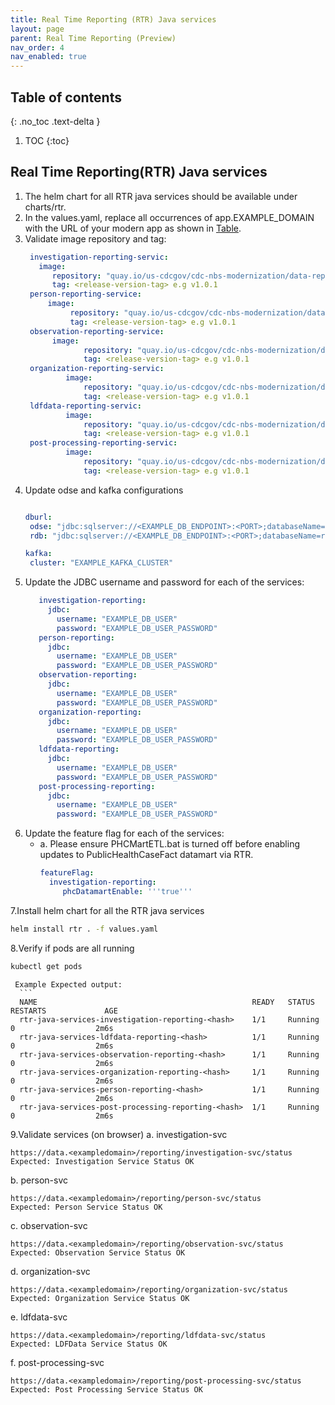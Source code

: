 ```yaml
---
title: Real Time Reporting (RTR) Java services
layout: page
parent: Real Time Reporting (Preview)
nav_order: 4
nav_enabled: true
---
```


## Table of contents
{: .no_toc .text-delta }

1. TOC
{:toc}

## Real Time Reporting(RTR) Java services
1. The helm chart for all RTR java services should be available under charts/rtr.
2. In the values.yaml, replace all occurrences of app.EXAMPLE_DOMAIN with the URL of your modern app as shown in [Table](/NEDSS-SystemAdminGuide/docs/4_initial_kubernetes_deployment/1_nginx_ingress_deployment.html#deploy-nginx-ingress-controller-on-the-kubernetes-cluster).
3. Validate image repository and tag:
   ```yaml
    investigation-reporting-servic:
      image:
         repository: "quay.io/us-cdcgov/cdc-nbs-modernization/data-reporting-service/investigation-reporting-service"
         tag: <release-version-tag> e.g v1.0.1
    person-reporting-service:
        image:
             repository: "quay.io/us-cdcgov/cdc-nbs-modernization/data-reporting-service/person-reporting-service"
             tag: <release-version-tag> e.g v1.0.1
    observation-reporting-service:
         image:
                repository: "quay.io/us-cdcgov/cdc-nbs-modernization/data-reporting-service/observation-reporting-service"
                tag: <release-version-tag> e.g v1.0.1
    organization-reporting-servic:
            image:
                repository: "quay.io/us-cdcgov/cdc-nbs-modernization/data-reporting-service/organization-reporting-service"
                tag: <release-version-tag> e.g v1.0.1
    ldfdata-reporting-servic:
            image:
                repository: "quay.io/us-cdcgov/cdc-nbs-modernization/data-reporting-service/ldfdata-reporting-service"
                tag: <release-version-tag> e.g v1.0.1
    post-processing-reporting-servic:
            image:
                repository: "quay.io/us-cdcgov/cdc-nbs-modernization/data-reporting-service/post-processing-reporting-service"
                tag: <release-version-tag> e.g v1.0.1
   ```
4. Update odse and kafka configurations
   ```yaml
   
   dburl:
    odse: "jdbc:sqlserver://<EXAMPLE_DB_ENDPOINT>:<PORT>;databaseName=NBS_ODSE;encrypt=true;trustServerCertificate=true;"
    rdb: "jdbc:sqlserver://<EXAMPLE_DB_ENDPOINT>:<PORT>;databaseName=rdb;encrypt=true;trustServerCertificate=true;"
   
   kafka:
    cluster: "EXAMPLE_KAFKA_CLUSTER"
   ```
5. Update the JDBC username and password for each of the services:
    ```yaml
       investigation-reporting:
         jdbc:
           username: "EXAMPLE_DB_USER"
           password: "EXAMPLE_DB_USER_PASSWORD"
       person-reporting:
         jdbc:
           username: "EXAMPLE_DB_USER"
           password: "EXAMPLE_DB_USER_PASSWORD"
       observation-reporting:
         jdbc:
           username: "EXAMPLE_DB_USER"
           password: "EXAMPLE_DB_USER_PASSWORD"
       organization-reporting:
         jdbc:
           username: "EXAMPLE_DB_USER"
           password: "EXAMPLE_DB_USER_PASSWORD"
       ldfdata-reporting:
         jdbc:
           username: "EXAMPLE_DB_USER"
           password: "EXAMPLE_DB_USER_PASSWORD"
       post-processing-reporting:
         jdbc:
           username: "EXAMPLE_DB_USER"
           password: "EXAMPLE_DB_USER_PASSWORD"
   ```
6. Update the feature flag for each of the services:
   - a. Please ensure PHCMartETL.bat is turned off before enabling updates to PublicHealthCaseFact datamart via RTR.
      ```yaml
      featureFlag:
        investigation-reporting:
           phcDatamartEnable: '''true'''
      ```
   
7.Install helm chart for all the RTR java services
   ```bash
   helm install rtr . -f values.yaml
   ```
8.Verify if pods are all running
   ```bash
   kubectl get pods
   ```
     Example Expected output:
      ```
      NAME                                                READY   STATUS           RESTARTS             AGE 
      rtr-java-services-investigation-reporting-<hash>    1/1     Running            0                  2m6s
      rtr-java-services-ldfdata-reporting-<hash>          1/1     Running            0                  2m6s
      rtr-java-services-observation-reporting-<hash>      1/1     Running            0                  2m6s
      rtr-java-services-organization-reporting-<hash>     1/1     Running            0                  2m6s
      rtr-java-services-person-reporting-<hash>           1/1     Running            0                  2m6s
      rtr-java-services-post-processing-reporting-<hash>  1/1     Running            0                  2m6s
      
9.Validate services (on browser)
   a. investigation-svc
   ```
   https://data.<exampledomain>/reporting/investigation-svc/status
   Expected: Investigation Service Status OK
   ```
    
   b. person-svc
   ```
   https://data.<exampledomain>/reporting/person-svc/status
   Expected: Person Service Status OK
   ```
   c. observation-svc
   ```
   https://data.<exampledomain>/reporting/observation-svc/status
   Expected: Observation Service Status OK
   ```
   d. organization-svc
   ```
   https://data.<exampledomain>/reporting/organization-svc/status
   Expected: Organization Service Status OK
   ```
   e. ldfdata-svc
  ```
  https://data.<exampledomain>/reporting/ldfdata-svc/status
  Expected: LDFData Service Status OK
  ```
   f. post-processing-svc
  ```
  https://data.<exampledomain>/reporting/post-processing-svc/status
  Expected: Post Processing Service Status OK
  ```

